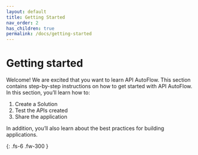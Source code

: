```yaml
---
layout: default
title: Getting Started
nav_order: 2
has_children: true
permalink: /docs/getting-started
---
```

# Getting started

Welcome! We are excited that you want to learn API AutoFlow. This section contains step-by-step instructions on how to get started with API AutoFlow. In this section, you’ll learn how to:

1. Create a Solution
2. Test the APIs created
3. Share the application

In addition, you’ll also learn about the best practices for building applications.


{: .fs-6 .fw-300 }